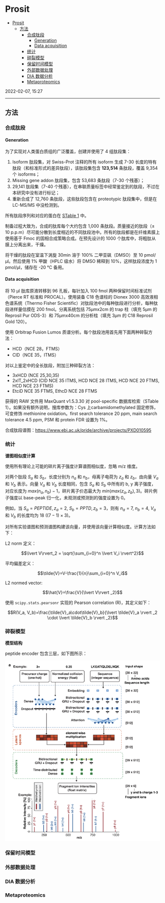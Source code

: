 # Prosit

- [Prosit](#prosit)
  - [方法](#方法)
    - [合成肽段](#合成肽段)
      - [Generation](#generation)
      - [Data acquisition](#data-acquisition)
    - [统计](#统计)
    - [碎裂模型](#碎裂模型)
    - [保留时间模型](#保留时间模型)
    - [外部数据处理](#外部数据处理)
    - [DIA 数据分析](#dia-数据分析)
    - [Metaproteomics](#metaproteomics)

2022-02-07, 15:27
***

## 方法

### 合成肽段

#### Generation

为了实现对人类蛋白质组的广泛覆盖，创建并使用了 4 组肽段集：

1. Isoform 肽段集，对 Swiss-Prot 注释的所有 isoform 生成 7-30 长度的特有肽段（和标准形式的差异肽段），该肽段集包含 **123,514** 条肽段，覆盖 9,354 个 isoforms；
2. Missing gene addon 肽段集，包含 53,683 条肽段（7-30 个残基）；
3. 29,141 肽段集（7-40 个残基），在串联质量标签中经常鉴定到的肽段，不过在本研究中没有进行标记；
4. 重新合成了 12,760 条肽段，这些肽段包含在 proteotypic 肽段集中，但是在 LC-MS/MS 中没检测到。

所有肽段序列和对应的蛋白在 [STable 1](D:\repo\prosit\STable-1.xlsx) 中。

制备过程大致为，合成的肽库每个大约包含 1,000 条肽段。质量接近的肽段（± 10 p.p.m）尽可能分散到长度相近的不同肽段池中。所有的肽段都是在纤维素膜上使用基于 Fmoc 的固相合成策略合成。在预先设计的 1000 个肽库中，将粗肽从膜上分离出来，干燥。

将干燥的肽段在室温下涡旋 30min 溶于 100% 二甲亚砜（DMSO）至 10 pmol/µl。然后使用 1% 甲酸（HPLC 级水）将 DMSO 稀释到 10%，这样肽段浓度为 1 pmol/µl，储存在 -20 °C 备用。

#### Data acquisition

将 10 µl 肽库原液转移到 96 孔板，每针加入 100 fmol 两种保留时间标准试剂（Pierce RT 标准和 PROCAL）。使用装备 C18 色谱柱的 Dionex 3000 高效液相色谱系统（Thermo Fisher Scientific）对肽段池中的每种肽段进行分析，每种肽段进样量估摸在 200 fmol。分离系统包括 75µmx2cm 的 trap 柱（填充 5µm 的 Reprosil Pur ODS-3）和 75µmx40cm 的分析柱（填充 3µm 的 C18 Reprosil Gold 120）。

使用 Orbitrap Fusion Lumos 质谱分析。每个肽段池用首先用下面两种碎裂方法：

- HCD（NCE 28，FTMS）
- CID（NCE 35，ITMS）

对以上鉴定中的全长肽段，附加三种碎裂方法：

- 3xHCD (NCE 25,30,35)
- 2xIT_2xHCD (CID NCE 35 ITMS, HCD NCE 28 ITMS, HCD NCE 20 FTMS, HCD NCE 23 FTMS)
- EtciD NCE 35 FTMS, EthcD NCE 28 FTMS

获得的 RAW 文件用 MaxQuant v1.5.3.30 对 pool-specific 数据库检索（STable 1）。如果没有额外说明，搜库参数为：Cys 上carbamidomethylated 固定修饰，可变修饰 methionine oxidation。first search tolerance 20 ppm, main search tolerance 4.5 ppm, PSM 和 protein FDR 设置为 1%。

合成肽段谱图：https://www.ebi.ac.uk/pride/archive/projects/PXD010595

### 统计

**谱图相似度计算**

使用所有理论上可能的碎片离子强度计算谱图相似度，忽略 m/z 维度。

对两个肽段 $S_a$ 和 $S_b$，长度分别为 $n_a$ 和 $n_b$，母离子电荷为 $z_a$ 和 $z_b$，由向量 $V_a$ 和 $V_b$ 表示。向量 $V_a$ 和 $V_b$ 长度相同，包含 $S_a$ 和 $S_b$ 中所有的 b, y 离子强度，对应长度为 $max(n_a, n_b)-1$，碎片离子价态最大为 $min(max(z_a, z_b), 3)$。碎片例子强度以 base-peak 归一化，未观测或预测到的强度设置为 0。

例如，当 $S_a=PEPTIDE, z_a=2$, $S_b=PPTD, z_b=3$，则有 $n_a=7$, $n_b=4$, $V_a$ 和 $V_b$ 的长度均为 18 ($(7-1)\times 3$)。

对所有实验谱图和预测谱图构建该向量，并使用该向量计算相似度。计算方法如下：

L2 norm 定义：

$$\lvert V\rvert_2 = \sqrt{\sum_{i=0}^n \lvert V_i \rvert^2}$$

平均偏差定义：

$$\tilde{V}=V-\frac{1}{n}\sum_{i=0}^n V_i$$

L2 normed vector:

$$\hat{V}=\frac{V}{\lvert V\rvert _2}$$

使用 `scipy.stats.pearsonr` 实现的 Pearson correlation (R)，其定义如下：

$$R(V_a, V_b)=\frac{\tilde{V}_a\cdot\tilde{V}_b}{\lvert \tilde{V}_a \rvert _2 \cdot \lvert \tilde{V}_b \rvert _2}$$

### 碎裂模型

**模型结构**

peptide encoder 包含三层，如下图所示：

![](images/2022-02-10-15-39-28.png)



### 保留时间模型

### 外部数据处理

### DIA 数据分析

### Metaproteomics


